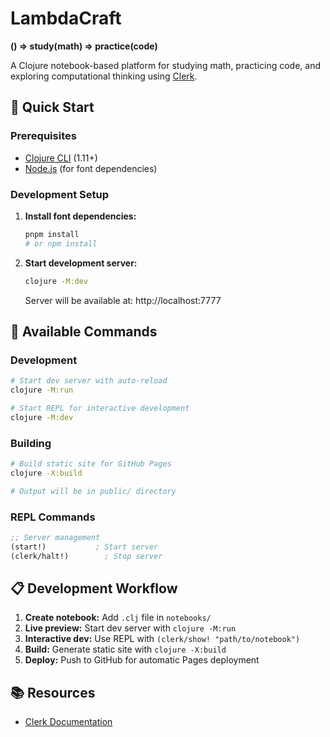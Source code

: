 # LambdaCraft

**() => study(math) => practice(code)**

A Clojure notebook-based platform for studying math, practicing code, and exploring computational thinking using [Clerk](https://clerk.vision/).

## 🚀 Quick Start

### Prerequisites
- [Clojure CLI](https://clojure.org/guides/getting_started) (1.11+)
- [Node.js](https://nodejs.org/) (for font dependencies)

### Development Setup

1. **Install font dependencies:**
   ```bash
   pnpm install
   # or npm install
   ```

2. **Start development server:**
   ```bash
   clojure -M:dev
   ```

   Server will be available at: http://localhost:7777

## 🔧 Available Commands

### Development
```bash
# Start dev server with auto-reload
clojure -M:run

# Start REPL for interactive development
clojure -M:dev
```

### Building
```bash
# Build static site for GitHub Pages
clojure -X:build

# Output will be in public/ directory
```

### REPL Commands
```clojure
;; Server management
(start!)           ; Start server
(clerk/halt!)        ; Stop server
```

## 📋 Development Workflow

1. **Create notebook:** Add `.clj` file in `notebooks/`
2. **Live preview:** Start dev server with `clojure -M:run`
3. **Interactive dev:** Use REPL with `(clerk/show! "path/to/notebook")`
4. **Build:** Generate static site with `clojure -X:build`
5. **Deploy:** Push to GitHub for automatic Pages deployment

## 📚 Resources

- [Clerk Documentation](https://book.clerk.vision/)
